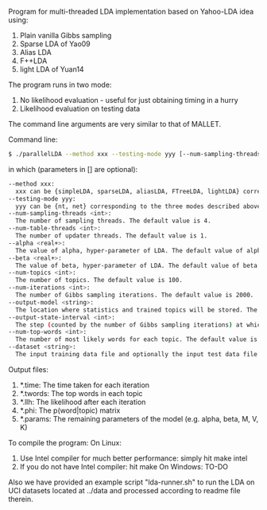 Program for multi-threaded LDA implementation based on Yahoo-LDA idea using:

1. Plain vanilla Gibbs sampling
2. Sparse LDA of Yao09
3. Alias LDA
4. F++LDA
5. light LDA of Yuan14

The program runs in two mode:
1. No likelihood evaluation - useful for just obtaining timing in a hurry
2. Likelihood evaluation on testing data

The command line arguments are very similar to that of MALLET.

Command line:

```bash
$ ./parallelLDA --method xxx --testing-mode yyy [--num-sampling-threads <int>] [--num-table-threads <int>] [--alpha <real+>] [--beta <real+>] [--num-topics <int>] [--num-iterations <int>] [--output-state-interval <int>] [--output-model <string>] [--num-top-words <int>] --dataset <string>
```

in which (parameters in [] are optional):

```bash
--method xxx:
  xxx can be {simpleLDA, sparseLDA, aliasLDA, FTreeLDA, lightLDA} corresponding to the five methods described above.
--testing-mode yyy:
  yyy can be {nt, net} corresponding to the three modes described above.
--num-sampling-threads <int>:
  The number of sampling threads. The default value is 4.
--num-table-threads <int>:
  The number of updater threads. The default value is 1.
--alpha <real+>:
  The value of alpha, hyper-parameter of LDA. The default value of alpha is 50 / ntopics.
--beta <real+>:
  The value of beta, hyper-parameter of LDA. The default value of beta is 0.1.
--num-topics <int>:
  The number of topics. The default value is 100.
--num-iterations <int>:
  The number of Gibbs sampling iterations. The default value is 2000.
--output-model <string>:
  The location where statistics and trained topics will be stored. The default location is the current working directory.
--output-state-interval <int>:
  The step (counted by the number of Gibbs sampling iterations) at which the LDA model is saved to hard disk. The default value is 200.
--num-top-words <int>:
  The number of most likely words for each topic. The default value is zero. 
--dataset <string>:
  The input training data file and optionally the input test data file. The files must named as <string>.train and <string>.test. Data format described in readme under data folder.
```

Output files:
1. *.time: The time taken for each iteration
2. *.twords: The top words in each topic
3. *.llh: The likelihood after each iteration
4. *.phi: The p(word|topic) matrix
5. *.params: The remaining parameters of the model (e.g. alpha, beta, M, V, K)

To compile the program:
On Linux:
1. Use Intel compiler for much better performance: simply hit make intel
2. If you do not have Intel compiler: hit make
On Windows:
TO-DO

Also we have provided an example script "lda-runner.sh" to run the LDA on UCI datasets located at ../data and processed according to readme file therein.
